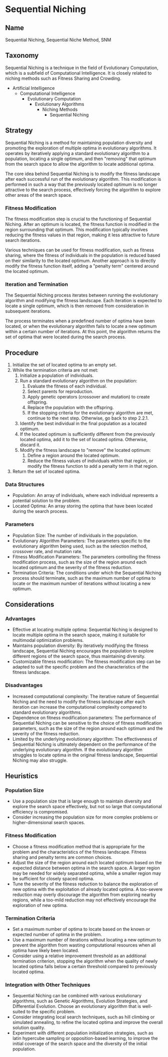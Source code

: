 # Sequential Niching

## Name

Sequential Niching, Sequential Niche Method, SNM

## Taxonomy

Sequential Niching is a technique in the field of Evolutionary Computation, which is a subfield of Computational Intelligence. It is closely related to niching methods such as Fitness Sharing and Crowding.

- Artificial Intelligence
  - Computational Intelligence
    - Evolutionary Computation
      - Evolutionary Algorithms
        - Niching Methods
          - Sequential Niching

## Strategy

Sequential Niching is a method for maintaining population diversity and promoting the exploration of multiple optima in evolutionary algorithms. It operates by iteratively applying a standard evolutionary algorithm to a population, locating a single optimum, and then "removing" that optimum from the search space to allow the algorithm to locate additional optima.

The core idea behind Sequential Niching is to modify the fitness landscape after each successful run of the evolutionary algorithm. This modification is performed in such a way that the previously located optimum is no longer attractive to the search process, effectively forcing the algorithm to explore other areas of the search space.

### Fitness Modification

The fitness modification step is crucial to the functioning of Sequential Niching. After an optimum is located, the fitness function is modified in the region surrounding that optimum. This modification typically involves reducing the fitness values in that region, making it less attractive to future search iterations.

Various techniques can be used for fitness modification, such as fitness sharing, where the fitness of individuals in the population is reduced based on their similarity to the located optimum. Another approach is to directly modify the fitness function itself, adding a "penalty term" centered around the located optimum.

### Iteration and Termination

The Sequential Niching process iterates between running the evolutionary algorithm and modifying the fitness landscape. Each iteration is expected to locate a single optimum, which is then removed from consideration in subsequent iterations.

The process terminates when a predefined number of optima have been located, or when the evolutionary algorithm fails to locate a new optimum within a certain number of iterations. At this point, the algorithm returns the set of optima that were located during the search process.

## Procedure

1. Initialize the set of located optima to an empty set.
2. While the termination criteria are not met:
   1. Initialize a population of individuals.
   2. Run a standard evolutionary algorithm on the population:
      1. Evaluate the fitness of each individual.
      2. Select parents for reproduction.
      3. Apply genetic operators (crossover and mutation) to create offspring.
      4. Replace the population with the offspring.
      5. If the stopping criteria for the evolutionary algorithm are met, continue to the next step. Otherwise, go back to step 2.2.1.
   3. Identify the best individual in the final population as a located optimum.
   4. If the located optimum is sufficiently different from the previously located optima, add it to the set of located optima. Otherwise, discard it.
   5. Modify the fitness landscape to "remove" the located optimum:
      1. Define a region around the located optimum.
      2. Reduce the fitness values of individuals within that region, or modify the fitness function to add a penalty term in that region.
3. Return the set of located optima.

### Data Structures

- Population: An array of individuals, where each individual represents a potential solution to the problem.
- Located Optima: An array storing the optima that have been located during the search process.

### Parameters

- Population Size: The number of individuals in the population.
- Evolutionary Algorithm Parameters: The parameters specific to the evolutionary algorithm being used, such as the selection method, crossover rate, and mutation rate.
- Fitness Modification Parameters: The parameters controlling the fitness modification process, such as the size of the region around each located optimum and the severity of the fitness reduction.
- Termination Criteria: The conditions under which the Sequential Niching process should terminate, such as the maximum number of optima to locate or the maximum number of iterations without locating a new optimum.

## Considerations

### Advantages

- Effective at locating multiple optima: Sequential Niching is designed to locate multiple optima in the search space, making it suitable for multimodal optimization problems.
- Maintains population diversity: By iteratively modifying the fitness landscape, Sequential Niching encourages the population to explore different regions of the search space, thus maintaining diversity.
- Customizable fitness modification: The fitness modification step can be adapted to suit the specific problem and the characteristics of the fitness landscape.

### Disadvantages

- Increased computational complexity: The iterative nature of Sequential Niching and the need to modify the fitness landscape after each iteration can increase the computational complexity compared to standard evolutionary algorithms.
- Dependence on fitness modification parameters: The performance of Sequential Niching can be sensitive to the choice of fitness modification parameters, such as the size of the region around each optimum and the severity of the fitness reduction.
- Limited by the underlying evolutionary algorithm: The effectiveness of Sequential Niching is ultimately dependent on the performance of the underlying evolutionary algorithm. If the evolutionary algorithm struggles to locate optima in the original fitness landscape, Sequential Niching may also struggle.

## Heuristics

### Population Size

- Use a population size that is large enough to maintain diversity and explore the search space effectively, but not so large that computational efficiency is compromised.
- Consider increasing the population size for more complex problems or higher-dimensional search spaces.

### Fitness Modification

- Choose a fitness modification method that is appropriate for the problem and the characteristics of the fitness landscape. Fitness sharing and penalty terms are common choices.
- Adjust the size of the region around each located optimum based on the expected distance between optima in the search space. A larger region may be needed for widely separated optima, while a smaller region may be sufficient for closely spaced optima.
- Tune the severity of the fitness reduction to balance the exploration of new optima with the exploitation of already located optima. A too-severe reduction may overly discourage the algorithm from exploring nearby regions, while a too-mild reduction may not effectively encourage the exploration of new optima.

### Termination Criteria

- Set a maximum number of optima to locate based on the known or expected number of optima in the problem.
- Use a maximum number of iterations without locating a new optimum to prevent the algorithm from wasting computational resources when all optima have likely been located.
- Consider using a relative improvement threshold as an additional termination criterion, stopping the algorithm when the quality of newly located optima falls below a certain threshold compared to previously located optima.

### Integration with Other Techniques

- Sequential Niching can be combined with various evolutionary algorithms, such as Genetic Algorithms, Evolution Strategies, and Differential Evolution. Choose an evolutionary algorithm that is well-suited to the specific problem.
- Consider integrating local search techniques, such as hill climbing or simulated annealing, to refine the located optima and improve the overall solution quality.
- Experiment with different population initialization strategies, such as latin hypercube sampling or opposition-based learning, to improve the initial coverage of the search space and the diversity of the initial population.


